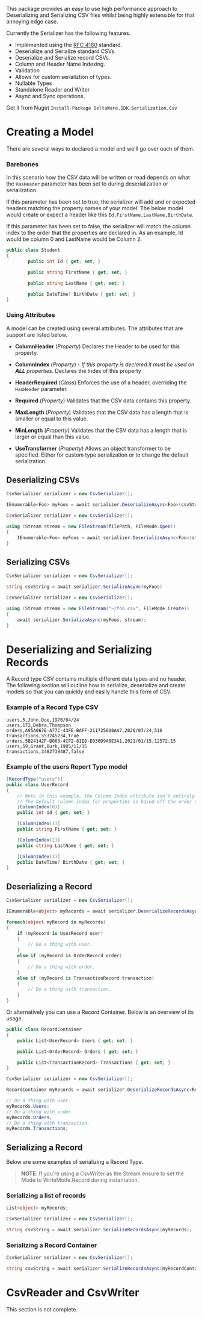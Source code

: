 ﻿This package provides an easy to use high performance approach to Deserializing and Serializing CSV files whilst being highly extensible for that annoying edge case.

Currently the Serializer has the following features.

 - Implemented using the  [RFC 4180](https://datatracker.ietf.org/doc/html/rfc4180) standard.
 - Deserialize and Serialize standard CSVs.
 - Deserialize and Serialize record CSVs.
 - Column and Header Name Indexing.
 - Validation
 - Allows for custom serializtion of types.
 - Nullable Types
 - Standalone Reader and Writer
 - Async and Sync operations.
 
 Get it from Nuget ```Install-Package DeltaWare.SDK.Serialization.Csv```

# Creating a Model
There are several ways to declared a model and we'll go over each of them.

### Barebones
In this scenario how the CSV data will be written or read depends on what the ```HasHeader``` parameter has been set to during deserialization or serialization.

If this parameter has been set to true, the serializer will add and or expected headers matching the property names of your model. The below model would create or expect a header like this ```Id,FirstName,LastName,BirthDate```.

If this parameter has been set to false, the serializer will match the column index to the order that the properties are declared in. As an example, Id would be column 0 and LastName would be Column 2.
```csharp
public class Student
{
        public int Id { get; set; }

        public string FirstName { get; set; }

        public string LastName { get; set; }

        public DateTime? BirthDate { get; set; }
}
```
### Using Attributes
A model can be created using several attributes. The attributes that are support are listed below.

- **ColumnHeader** (*Property*)
	Declares the Header to be used for this property.
	
- **ColumnIndex** (*Property*) - *If this property is declared it must be used on **ALL** properties.*
	Declares the Index of this property
	
- **HeaderRequired** (*Class*) 
	Enforces the use of a header, overriding the ```HasHeader``` parameter.
	
- **Required** (*Property*) 
	Validates that the CSV data contains this property.
	
- **MaxLength** (*Property*) 
Validates that the CSV data has a length that is smaller or equal to this value.

- **MinLength** (*Property*) 
Validates that the CSV data has a length that is larger or equal than this value.

- **UseTransformer** (*Property*)
Allows an object transformer to be specified. Either for custom type serialization or to change the default serialization.

## Deserializing CSVs
```csharp
CsvSerializer serializer = new CsvSerializer();

IEnumerable<Foo> myFoos = await serializer.DeserializeAsync<Foo>(csvString);
```
```csharp
CsvSerializer serializer = new CsvSerializer();

using (Stream stream = new FileStream(filePath, FileMode.Open))
{
	IEnumerable<Foo> myFoos = await serializer.DeserializeAsync<Foo>(stream);
}
```
## Serializing CSVs
```csharp
CsvSerializer serializer = new CsvSerializer();

string csvString = await serializer.SerializeAsync(myFoos)
```
```csharp
CsvSerializer serializer = new CsvSerializer();

using (Stream stream = new FileStream("~/foo.csv", FileMode.Create))
{
	await serializer.SerializeAsync(myFoos, stream);
}
```

# Deserializing and Serializing Records
A Record type CSV contains multiple different data types and no header. The following section will outline how to serialize, deserialize and create models so that you can quickly and easily handle this form of CSV.

### Example of a Record Type CSV
```
users,5,John,Doe,1970/04/24
users,172,Debra,Thompson
orders,A95A067E-A77C-43FE-BAFF-211725608AA7,2020/07/24,516
transactions,553245234,true
orders,5B24142F-B003-4CF2-81E8-E036D9A0E3A1,2021/01/15,12572.15
users,59,Grant,Burk,1985/11/15
transactions,3482739487,false
```
### Example of the users Report Type model
```csharp
[RecordType("users")]
public class UserRecord
{
	// Note in this example, the Column Index attribute isn't entirely necessary.
	// The default column index for properties is based off the order that they where declared in.
    [ColumnIndex(0)]
    public int Id { get; set; }

    [ColumnIndex(1)]
    public string FirstName { get; set; }

    [ColumnIndex(2)]
    public string LastName { get; set; }

    [ColumnIndex(3)]
    public DateTime? BirthDate { get; set; }
}
```
## Deserializing a Record
```csharp
CsvSerializer serializer = new CsvSerializer();

IEnumerable<object> myRecords = await serializer.DeserializeRecordsAsync(csvString, new[] { typeof(UserRecord), typeof(OrderRecord), typeof(TransactionRecord) });

foreach(object myRecord in myRecords)
{
	if (myRecord is UserRecord user)
	{
		// Do a thing with user.
	}
	else if (myRecord is OrderRecord order)
	{
		// Do a thing with order.
	}
	else if (myRecord is TransactionRecord transaction)
	{
		// Do a thing with transaction.
	}
}
```
Or alternatively you can use a Record Container. Below is an overview of its usage.
``` csharp
public class RecordContainer
{
    public List<UserRecord> Users { get; set; }

    public List<OrderRecord> Orders { get; set; }

    public List<TransactionRecord> Transactions { get; set; }
}
```
```csharp
CsvSerializer serializer = new CsvSerializer();

RecordContainer myRecords = await serializer.DeserializeRecordsAsync<RecordContainer>(csvString);

// Do a thing with user.
myRecords.Users;
// Do a thing with order.
myRecords.Orders;
// Do a thing with transaction.
myRecords.Transactions;
```
## Serializing a Record
Below are some examples of serializing a Record Type.
> **NOTE**: If you're using a CsvWriter as the Stream ensure to set the Mode to WriteMode.Record during instantation.
### Serializing a list of records
```csharp
List<object> myRecords;

CsvSerializer serializer = new CsvSerializer();

string csvString = await serializer.SerializeRecordsAsync(myRecords);
```
### Serializing a Record Container
```csharp
CsvSerializer serializer = new CsvSerializer();

string csvString = await serializer.SerializeRecordsAsync(myRecordContainer);
```

# CsvReader and CsvWriter
This section is not complete.